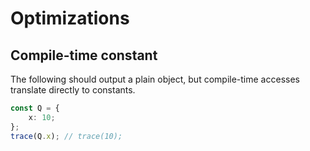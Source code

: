 # Optimizations

## Compile-time constant

The following should output a plain object, but compile-time accesses translate directly to constants.

```typescript
const Q = {
    x: 10;
};
trace(Q.x); // trace(10);
```